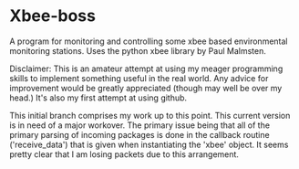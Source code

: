 # Xbee-boss
A program for monitoring and controlling some xbee based environmental monitoring stations. Uses the python xbee library by Paul Malmsten.

Disclaimer: This is an amateur attempt at using my meager programming skills to implement something useful in the real world. Any advice for improvement would be greatly appreciated (though may well be over my head.) It's also my first attempt at using github. 

This initial branch comprises my work up to this point. This current version is in need of a major workover. The primary issue being that all of the primary parsing of incoming packages is done in the callback routine ('receive_data') that is given when instantiating the 'xbee' object. It seems pretty clear that I am losing packets due to this arrangement.
